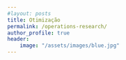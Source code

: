 ```yaml
---
#layout: posts
title: Otimização
permalink: /operations-research/
author_profile: true
header:
    image: "/assets/images/blue.jpg"
---
```

